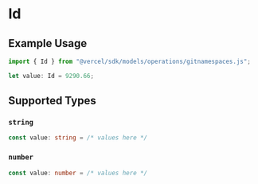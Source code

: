 # Id

## Example Usage

```typescript
import { Id } from "@vercel/sdk/models/operations/gitnamespaces.js";

let value: Id = 9290.66;
```

## Supported Types

### `string`

```typescript
const value: string = /* values here */
```

### `number`

```typescript
const value: number = /* values here */
```

